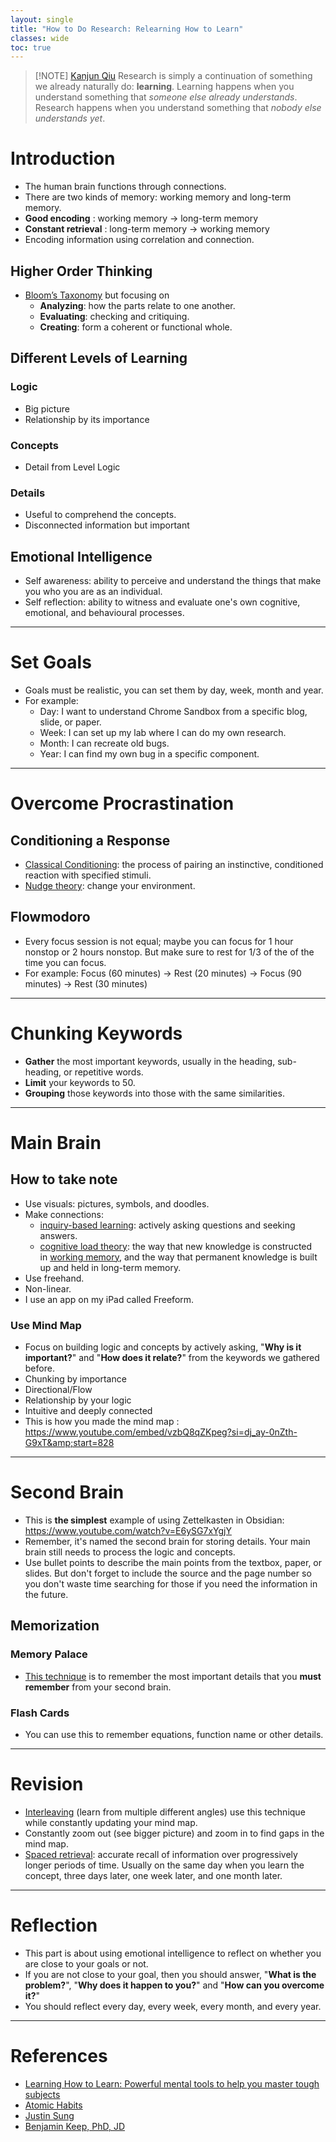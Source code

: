 ```yaml
---
layout: single
title: "How to Do Research: Relearning How to Learn"
classes: wide
toc: true
---
```


> [!NOTE] [Kanjun Qiu](https://kanjun.me/writing/research-as-understanding)
> Research is simply a continuation of something we already naturally do: **learning**.
> Learning happens when you understand something that _someone else already understands_. 
> Research happens when you understand something that _nobody else understands yet_.

# Introduction
- The human brain functions through connections.
- There are two kinds of memory: working memory and long-term memory.
- **Good encoding** : working memory -> long-term memory
- **Constant retrieval** : long-term memory -> working memory
- Encoding information using correlation and connection.
## Higher Order Thinking
- [Bloom’s Taxonomy](https://tips.uark.edu/using-blooms-taxonomy/#:~:text=Bloom's%20Taxonomy%20is%20a%20classification%20of%20the%20different%20outcomes%20and,at%20the%20University%20of%20Chicago.) but focusing on 
	- **Analyzing**: how the parts relate to one another.
	- **Evaluating**: checking and critiquing.
	- **Creating**: form a coherent or functional whole.
## Different Levels of Learning
### Logic
- Big picture
- Relationship by its importance
### Concepts
- Detail from Level Logic
### Details
- Useful to comprehend the concepts.
- Disconnected information but important
## Emotional Intelligence
- Self awareness: ability to perceive and understand the things that make you who you are as an individual.
- Self reflection: ability to witness and evaluate one's own cognitive, emotional, and behavioural processes.

---
# Set Goals
- Goals must be realistic, you can set them by day, week, month and year.
- For example:
	- Day: I want to understand Chrome Sandbox from a specific blog, slide, or paper.
	- Week: I can set up my lab where I can do my own research.
	- Month: I can recreate old bugs.
	- Year: I can find my own bug in a specific component.

---
# Overcome Procrastination
## Conditioning a Response
- [Classical Conditioning](https://www.simplypsychology.org/classical-conditioning.html): the process of pairing an instinctive, conditioned reaction with specified stimuli.
- [Nudge theory](https://whatfix.com/blog/nudge-theory/): change your environment.
## Flowmodoro
- Every focus session is not equal; maybe you can focus for 1 hour nonstop or 2 hours nonstop. But make sure to rest for 1/3 of the of the time you can focus.
- For example: Focus (60 minutes) -> Rest (20 minutes) -> Focus (90 minutes) -> Rest (30 minutes)

---
# Chunking Keywords
- **Gather** the most important keywords, usually in the heading, sub-heading, or repetitive words.
- **Limit** your keywords to 50.
- **Grouping** those keywords into those with the same similarities.

---
# Main Brain
## How to take note
- Use visuals: pictures, symbols, and doodles.
- Make connections: 
	- [inquiry-based learning](https://www.education.gov.au/australian-curriculum/national-stem-education-resources-toolkit/i-want-know-about-stem-education/what-works-best-when-teaching-stem/inquiry-based-learning#:~:text=Inquiry%2Dbased%20learning%20is%20an,reverses%20the%20order%20of%20learning.): actively asking questions and seeking answers.
	- [cognitive load theory](https://theeducationhub.org.nz/an-introduction-to-cognitive-load-theory/): the way that new knowledge is constructed in [working memory](https://theeducationhub.org.nz/working-memory-and-its-role-in-teaching-and-learning/), and the way that permanent knowledge is built up and held in long-term memory.
- Use freehand.
- Non-linear.
- I use an app on my iPad called Freeform.
### Use Mind Map
- Focus on building logic and concepts by actively asking, "**Why is it important?**" and "**How does it relate?**" from the keywords we gathered before.
- Chunking by importance
- Directional/Flow
- Relationship by your logic
- Intuitive and deeply connected
- This is how you made the mind map : https://www.youtube.com/embed/vzbQ8qZKpeg?si=dj_ay-0nZth-G9xT&amp;start=828

---
# Second Brain
- This is **the simplest** example of using Zettelkasten in Obsidian: https://www.youtube.com/watch?v=E6ySG7xYgjY
- Remember, it's named the second brain for storing details. Your main brain still needs to process the logic and concepts.
- Use bullet points to describe the main points from the textbox, paper, or slides. But don't forget to include the source and the page number so you don't waste time searching for those if you need the information in the future.
## Memorization
### Memory Palace
- [This technique](https://artofmemory.com/blog/how-to-build-a-memory-palace/) is to remember the most important details that you **must remember** from your second brain.
### Flash Cards
- You can use this to remember equations, function name or other details.

---
# Revision
- [Interleaving](https://www.coursera.org/articles/interleaving) (learn from multiple different angles) use this technique while constantly updating your mind map.
- Constantly zoom out (see bigger picture) and zoom in to find gaps in the mind map.
- [Spaced retrieval](https://pdf.retrievalpractice.org/SpacingGuide.pdf): accurate recall of information over progressively longer periods of time. Usually on the same day when you learn the concept, three days later, one week later, and one month later.

---
# Reflection
- This part is about using emotional intelligence to reflect on whether you are close to your goals or not.
- If you are not close to your goal, then you should answer, "**What is the problem?**", "**Why does it happen to you?**" and "**How can you overcome it?**"
- You should reflect every day, every week, every month, and every year.

---
# References
- [Learning How to Learn: Powerful mental tools to help you master tough subjects](https://www.coursera.org/learn/learning-how-to-learn)
- [Atomic Habits](https://www.amazon.com/Atomic-Habits-Proven-Build-Break/dp/0735211299)
- [Justin Sung](https://www.youtube.com/@JustinSung)
- [Benjamin Keep, PhD, JD](https://www.youtube.com/@benjaminkeep/videos)